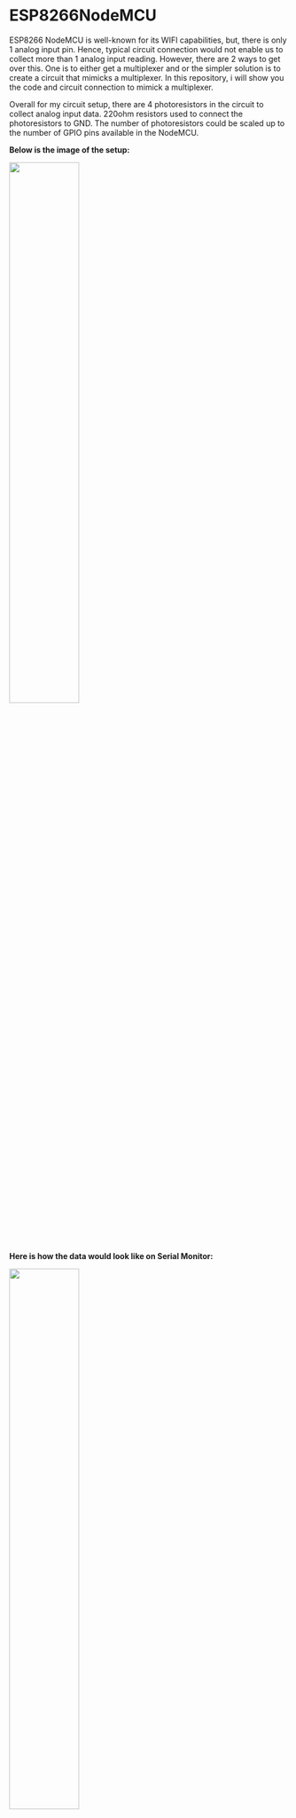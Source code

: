 # ESP8266NodeMCU

ESP8266 NodeMCU is well-known for its WIFI capabilities, but, there is only 1 analog input pin. Hence, typical circuit connection would not enable us to collect more than 1 analog input reading. However, there are 2 ways to get over this. One is to either get a multiplexer and or the simpler solution is to create a circuit that mimicks a multiplexer. In this repository, i will show you the code and circuit connection to mimick a multiplexer.

Overall for my circuit setup, there are 4 photoresistors in the circuit to collect analog input data. 220ohm resistors used to connect the photoresistors to GND. The number of photoresistors could be scaled up to the number of GPIO pins available in the NodeMCU.

**Below is the image of the setup:**

<img src="https://user-images.githubusercontent.com/84378807/139073916-f110ce48-3540-4115-a656-9253fc6c989c.png" width=50% height=50%>

**Here is how the data would look like on Serial Monitor:**

<img src="https://user-images.githubusercontent.com/84378807/139074382-e1fb980e-bebb-4cf8-8c97-e940fa59990b.png" width=50% height=50%>

**NodeMCU GPIO Pins**

<img src="https://user-images.githubusercontent.com/84378807/138916812-6ccfff58-1db8-4f80-8389-28262be5e41c.png" width=50% height=50%>


**Arduino Resistors**

<img src="https://user-images.githubusercontent.com/84378807/139074475-3b54fe59-52ce-48bf-a5d9-cb585263ebeb.png" width=50% height=50%>

**Reference:**
https://www.youtube.com/watch?v=QW0YcxN3pao&ab_channel=cabuu

